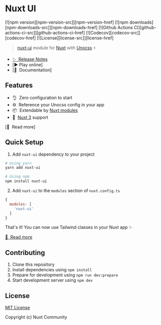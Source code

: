 # Nuxt UI

[![npm version][npm-version-src]][npm-version-href]
[![npm downloads][npm-downloads-src]][npm-downloads-href]
[![Github Actions CI][github-actions-ci-src]][github-actions-ci-href]
[![Codecov][codecov-src]][codecov-href]
[![License][license-src]][license-href]

> [nuxt-ui](https://github.com/516310460/NuxtUI) module for [Nuxt](https://v3.nuxtjs.org) with [Unocss](https://github.com/unocss/unocss) ⚡️

- [✨ &nbsp;Release Notes](https://github.com/516310460/NuxtUI/releases)
- [▶️ Play online]
- [📖 &nbsp;Documentation]

## Features

- 👌&nbsp; Zero configuration to start
- ⚙️&nbsp; Reference your Unocss config in your app
- 📦&nbsp; Extendable by [Nuxt modules](https://modules.nuxtjs.org/)
- 🚀&nbsp; [Nuxt 3](https://v3.nuxtjs.org) support

[📖 &nbsp;Read more]

## Quick Setup

1. Add `nuxt-ui` dependency to your project

```bash
# Using yarn
yarn add nuxt-ui

# Using npm
npm install nuxt-ui
```

2. Add `nuxt-ui` to the `modules` section of `nuxt.config.ts`

```js
{
  modules: [
    'nuxt-ui'
  ]
}
```

That's it! You can now use Tailwind classes in your Nuxt app ✨

[📖 &nbsp;Read more](https://tailwindcss.nuxtjs.org/getting-started/setup)

## Contributing

<!-- You can contribute to this module online with CodeSandBox:

[![Edit nuxt-ui](https://codesandbox.io/static/img/play-codesandbox.svg)](https://codesandbox.io/s/github/nuxt-community/tailwindcss-module/tree/main/?fontsize=14&hidenavigation=1&theme=dark)

Or locally: -->

1. Clone this repository
2. Install dependencies using `npm install`
3. Prepare for development using `npm run dev:prepare`
4. Start development server using `npm dev`

## License

[MIT License](./LICENSE)

Copyright (c) Nuxt Community
